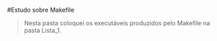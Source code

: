 #Estudo sobre Makefile

>Nesta pasta coloquei os executáveis produzidos pelo Makefile na pasta Lista_1.
